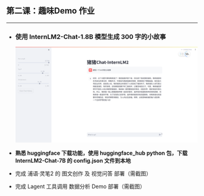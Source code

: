 ## 第二课：趣味Demo 作业

---

- ### 使用 InternLM2-Chat-1.8B 模型生成 300 字的小故事

    ![img.png](../images/02_hw_01.png)


- **熟悉 huggingface 下载功能，使用 huggingface_hub python 包，下载 InternLM2-Chat-7B 的 config.json 文件到本地**

- 完成 浦语·灵笔2 的 图文创作 及 视觉问答 部署（需截图）

- 完成 Lagent 工具调用 数据分析 Demo 部署（需截图）